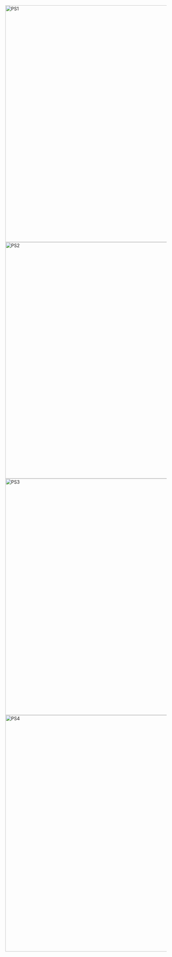 
<img width="738" alt="PS1" src="https://user-images.githubusercontent.com/59895770/214977102-970812b6-38d8-4ae9-b49a-b1e8bb4abaf2.PNG">
<img width="737" alt="PS2" src="https://user-images.githubusercontent.com/59895770/214977106-cf9bbced-2a86-4248-98d9-9aef1c5a39da.PNG">
<img width="737" alt="PS3" src="https://user-images.githubusercontent.com/59895770/214977108-01bc990c-8e3c-49df-bfb2-600739e8a7e0.PNG">
<img width="737" alt="PS4" src="https://user-images.githubusercontent.com/59895770/214977110-eb4f293b-c68e-4ea3-b313-09065caf8a81.PNG">
